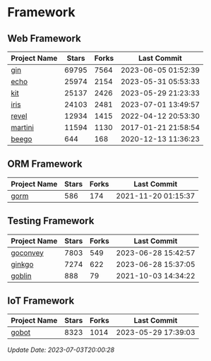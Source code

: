 # Framework

## Web Framework
| Project Name | Stars | Forks | Last Commit |
| ------------ | ----- | ----- | ----------- |
| [gin](https://github.com/gin-gonic/gin) | 69795 | 7564 | 2023-06-05 01:52:39 |
| [echo](https://github.com/labstack/echo) | 25974 | 2154 | 2023-05-31 05:53:33 |
| [kit](https://github.com/go-kit/kit) | 25137 | 2426 | 2023-05-29 21:23:33 |
| [iris](https://github.com/kataras/iris) | 24103 | 2481 | 2023-07-01 13:49:57 |
| [revel](https://github.com/revel/revel) | 12934 | 1415 | 2022-04-12 20:53:30 |
| [martini](https://github.com/go-martini/martini) | 11594 | 1130 | 2017-01-21 21:58:54 |
| [beego](https://github.com/astaxie/beego) | 644 | 168 | 2020-12-13 11:36:23 |

## ORM Framework
| Project Name | Stars | Forks | Last Commit |
| ------------ | ----- | ----- | ----------- |
| [gorm](https://github.com/jinzhu/gorm) | 586 | 174 | 2021-11-20 01:15:37 |

## Testing Framework
| Project Name | Stars | Forks | Last Commit |
| ------------ | ----- | ----- | ----------- |
| [goconvey](https://github.com/smartystreets/goconvey) | 7803 | 549 | 2023-06-28 15:42:57 |
| [ginkgo](https://github.com/onsi/ginkgo) | 7274 | 622 | 2023-06-28 15:37:05 |
| [goblin](https://github.com/franela/goblin) | 888 | 79 | 2021-10-03 14:34:22 |

## IoT Framework
| Project Name | Stars | Forks | Last Commit |
| ------------ | ----- | ----- | ----------- |
| [gobot](https://github.com/hybridgroup/gobot) | 8323 | 1014 | 2023-05-29 17:39:03 |

*Update Date: 2023-07-03T20:00:28*